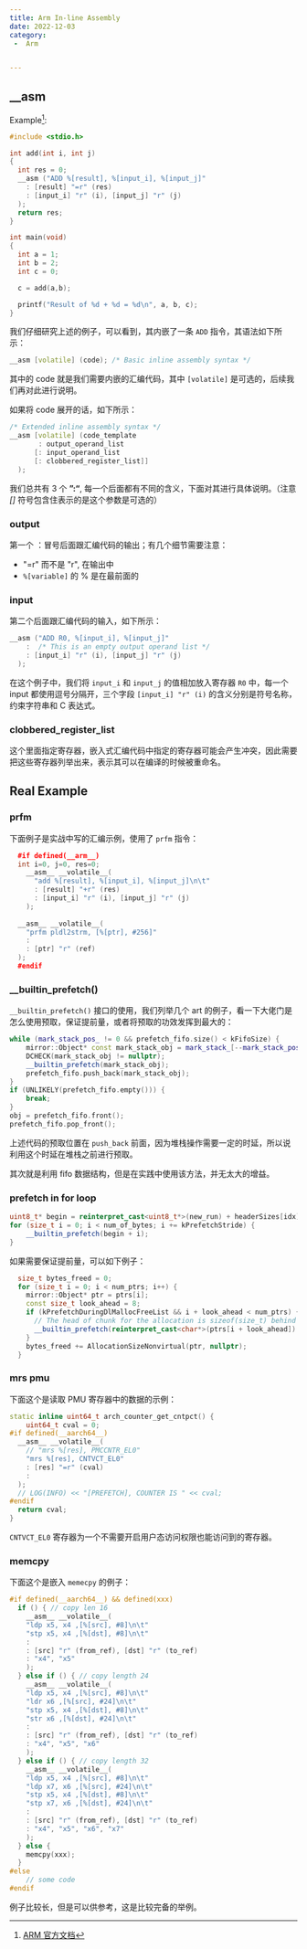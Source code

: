 ```yaml
---
title: Arm In-line Assembly
date: 2022-12-03
category:
 -  Arm


---
```


## __asm

Example[^1]:

```cpp
#include <stdio.h>

int add(int i, int j)
{
  int res = 0;
  __asm ("ADD %[result], %[input_i], %[input_j]"
    : [result] "=r" (res)
    : [input_i] "r" (i), [input_j] "r" (j)
  );
  return res;
}

int main(void)
{
  int a = 1;
  int b = 2;
  int c = 0;

  c = add(a,b);

  printf("Result of %d + %d = %d\n", a, b, c);
}
```

我们仔细研究上述的例子，可以看到，其内嵌了一条 `ADD` 指令，其语法如下所示：

```cpp
__asm [volatile] (code); /* Basic inline assembly syntax */
```

其中的 code 就是我们需要内嵌的汇编代码，其中 `[volatile]` 是可选的，后续我们再对此进行说明。

如果将 code 展开的话，如下所示：

```cpp
/* Extended inline assembly syntax */ 
__asm [volatile] (code_template 
       : output_operand_list 
      [: input_operand_list 
      [: clobbered_register_list]] 
  );
```

我们总共有 3 个 **”:“**,  每一个后面都有不同的含义，下面对其进行具体说明。（注意 *[]* 符号包含住表示的是这个参数是可选的）

### output

第一个 ：冒号后面跟汇编代码的输出；有几个细节需要注意：

- "=r" 而不是 "r", 在输出中
- `%[variable]` 的 % 是在最前面的

### input 

第二个后面跟汇编代码的输入，如下所示：

```cpp
__asm ("ADD R0, %[input_i], %[input_j]"
    :  /* This is an empty output operand list */
    : [input_i] "r" (i), [input_j] "r" (j)
  );
```

在这个例子中，我们将 `input_i` 和 `input_j` 的值相加放入寄存器 `R0` 中，每一个 input 都使用逗号分隔开，三个字段 `[input_i] "r" (i)` 的含义分别是符号名称，约束字符串和 C 表达式。

### clobbered_register_list

这个里面指定寄存器，嵌入式汇编代码中指定的寄存器可能会产生冲突，因此需要把这些寄存器列举出来，表示其可以在编译的时候被重命名。

## Real Example

### prfm

下面例子是实战中写的汇编示例，使用了 `prfm` 指令：

```cpp
  #if defined(__arm__)
  int i=0, j=0, res=0;
    __asm__ __volatile__(
      "add %[result], %[input_i], %[input_j]\n\t"
      : [result] "+r" (res)
      : [input_i] "r" (i), [input_j] "r" (j)
    );
    
  __asm__ __volatile__(
    "prfm pldl2strm, [%[ptr], #256]"
    :
    : [ptr] "r" (ref)
  );
  #endif
```

### __builtin_prefetch()

`__builtin_prefetch()` 接口的使用，我们列举几个 art 的例子，看一下大佬门是怎么使用预取，保证提前量，或者将预取的功效发挥到最大的：

```cpp
while (mark_stack_pos_ != 0 && prefetch_fifo.size() < kFifoSize) {
    mirror::Object* const mark_stack_obj = mark_stack_[--mark_stack_pos_].AsMirrorPtr();
    DCHECK(mark_stack_obj != nullptr);
    __builtin_prefetch(mark_stack_obj);
    prefetch_fifo.push_back(mark_stack_obj);
}
if (UNLIKELY(prefetch_fifo.empty())) {
    break;
}
obj = prefetch_fifo.front();
prefetch_fifo.pop_front();
```

上述代码的预取位置在 `push_back` 前面，因为堆栈操作需要一定的时延，所以说利用这个时延在堆栈之前进行预取。

其次就是利用 fifo 数据结构，但是在实践中使用该方法，并无太大的增益。

### prefetch in for loop

```cpp
uint8_t* begin = reinterpret_cast<uint8_t*>(new_run) + headerSizes[idx];
for (size_t i = 0; i < num_of_bytes; i += kPrefetchStride) {
    __builtin_prefetch(begin + i);
}
```

如果需要保证提前量，可以如下例子：

```cpp
  size_t bytes_freed = 0;
  for (size_t i = 0; i < num_ptrs; i++) {
    mirror::Object* ptr = ptrs[i];
    const size_t look_ahead = 8;
    if (kPrefetchDuringDlMallocFreeList && i + look_ahead < num_ptrs) {
      // The head of chunk for the allocation is sizeof(size_t) behind the allocation.
      __builtin_prefetch(reinterpret_cast<char*>(ptrs[i + look_ahead]) - sizeof(size_t));
    }
    bytes_freed += AllocationSizeNonvirtual(ptr, nullptr);
  }
```



### mrs pmu

下面这个是读取 PMU 寄存器中的数据的示例：

```cpp
static inline uint64_t arch_counter_get_cntpct() {
    uint64_t cval = 0;
#if defined(__aarch64__)
  __asm__ __volatile__(
    // "mrs %[res], PMCCNTR_EL0"
    "mrs %[res], CNTVCT_EL0"
    : [res] "=r" (cval)
    :
  );
  // LOG(INFO) << "[PREFETCH], COUNTER IS " << cval;
#endif
  return cval;
}
```

`CNTVCT_EL0` 寄存器为一个不需要开启用户态访问权限也能访问到的寄存器。

### memcpy

下面这个是嵌入 `memecpy` 的例子：

```cpp
#if defined(__aarch64__) && defined(xxx)
  if () { // copy len 16
    __asm__ __volatile__(
    "ldp x5, x4 ,[%[src], #8]\n\t"
    "stp x5, x4 ,[%[dst], #8]\n\t"
    :
    : [src] "r" (from_ref), [dst] "r" (to_ref)
    : "x4", "x5"
    );
  } else if () { // copy length 24
    __asm__ __volatile__(
    "ldp x5, x4 ,[%[src], #8]\n\t"
    "ldr x6 ,[%[src], #24]\n\t"
    "stp x5, x4 ,[%[dst], #8]\n\t"
    "str x6 ,[%[dst], #24]\n\t"
    :
    : [src] "r" (from_ref), [dst] "r" (to_ref)
    : "x4", "x5", "x6"
    );
  } else if () { // copy length 32
    __asm__ __volatile__(
    "ldp x5, x4 ,[%[src], #8]\n\t"
    "ldp x7, x6 ,[%[src], #24]\n\t"
    "stp x5, x4 ,[%[dst], #8]\n\t"
    "stp x7, x6 ,[%[dst], #24]\n\t"
    :
    : [src] "r" (from_ref), [dst] "r" (to_ref)
    : "x4", "x5", "x6", "x7"
    );
  } else {
    memcpy(xxx);
  }
#else
	// some code
#endif
```

例子比较长，但是可以供参考，这是比较完备的举例。









[^1]: [ARM 官方文档](https://developer.arm.com/documentation/100748/0616/Using-Assembly-and-Intrinsics-in-C-or-C---Code/Writing-inline-assembly-code)

